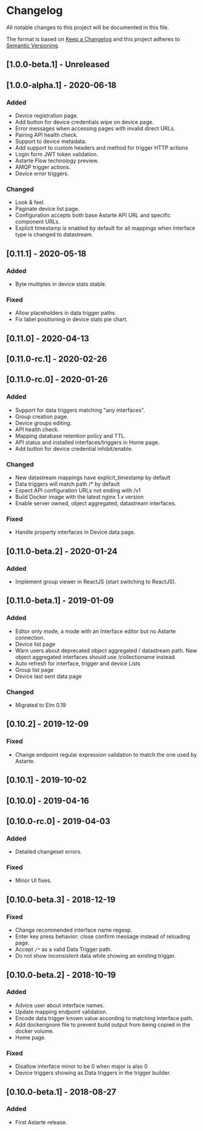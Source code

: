 # Changelog
All notable changes to this project will be documented in this file.

The format is based on [Keep a Changelog](http://keepachangelog.com/en/1.0.0/)
and this project adheres to [Semantic Versioning](http://semver.org/spec/v2.0.0.html).

## [1.0.0-beta.1] - Unreleased

## [1.0.0-alpha.1] - 2020-06-18
### Added
- Device registration page.
- Add button for device credentials wipe on device page.
- Error messages when accessing pages with invalid direct URLs.
- Pairing API health check.
- Support to device metadata.
- Add support to custom headers and method for trigger HTTP actions
- Login form JWT token validation.
- Astarte Flow technology preview.
- AMQP trigger actions.
- Device error triggers.

### Changed
- Look & feel.
- Paginate device list page.
- Configuration accepts both base Astarte API URL and specific component URLs.
- Explicit timestamp is enabled by default for all mappings when interface type is changed to
  datastream.

## [0.11.1] - 2020-05-18
### Added
- Byte multiples in device stats stable.

### Fixed
- Allow placeholders in data trigger paths
- Fix label positioning in device stats pie chart.

## [0.11.0] - 2020-04-13

## [0.11.0-rc.1] - 2020-02-26

## [0.11.0-rc.0] - 2020-01-26
### Added
- Support for data triggers matching "any interfaces".
- Group creation page.
- Device groups editing.
- API health check.
- Mapping database retention policy and TTL.
- API status and installed interfaces/triggers in Home page.
- Add button for device credential inhibit/enable.

### Changed
- New datastream mappings have explicit\_timestamp by default
- Data triggers will match path /* by default
- Expect API configuration URLs not ending with /v1
- Build Docker image with the latest nginx 1.x version
- Enable server owned, object aggregated, datastream interfaces.

### Fixed
- Handle property interfaces in Device data page.

## [0.11.0-beta.2] - 2020-01-24
### Added
- Implement group viewer in ReactJS (start switching to ReactJS).

## [0.11.0-beta.1] - 2019-01-09
### Added
- Editor only mode, a mode with an Interface editor but no Astarte connection.
- Device list page
- Warn users about deprecated object aggregated / datastream path. New object aggregated
  interfaces should use /collectioname instead.
- Auto refresh for interface, trigger and device Lists
- Group list page
- Device last sent data page

### Changed
- Migrated to Elm 0.19

## [0.10.2] - 2019-12-09
### Fixed
- Change endpoint regular expression validation to match the one used by Astarte.

## [0.10.1] - 2019-10-02

## [0.10.0] - 2019-04-16

## [0.10.0-rc.0] - 2019-04-03
### Added
- Detailed changeset errors.

### Fixed
- Minor UI fixes.

## [0.10.0-beta.3] - 2018-12-19
### Fixed
- Change recommended interface name regexp.
- Enter key press behavior: close confirm message instead of reloading page.
- Accept `/*` as a valid Data Trigger path.
- Do not show inconsistent data while showing an existing trigger.

## [0.10.0-beta.2] - 2018-10-19
### Added
- Advice user about interface names.
- Update mapping endpoint validation.
- Encode data trigger known value according to matching interface path.
- Add dockerignore file to prevent build output from being copied in the docker volume.
- Home page.

### Fixed
- Disallow interface minor to be 0 when major is also 0
- Device triggers showing as Data triggers in the trigger builder.

## [0.10.0-beta.1] - 2018-08-27
### Added
- First Astarte release.
